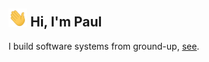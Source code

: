 ## <img src="https://raw.githubusercontent.com/Eunit99/eunit99/master/img/wave.gif" width="30px"> Hi, I'm Paul
I build software systems from ground-up, [see](https://docmadeeasy.com/v/658739674).
